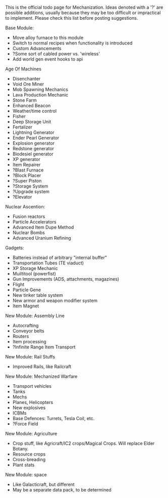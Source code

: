 This is the official todo page for Mechanization. Ideas denoted with a '?' are possible additions, usually because they may be too difficult or impractical to implement. Please check this list before posting suggestions.

Base Module:
* Move alloy furnace to this module
* Switch to normal recipes when functionality is introduced
* Custom Advancements
* ?Some sort of cabled power vs. 'wireless'
* Add world gen event hooks to api

Age Of Machines
* Disenchanter
* Void Ore Miner
* Mob Spawning Mechanics
* Lava Production Mechanic
* Stone Farm
* Enhanced Beacon
* Weather/time control
* Fisher
* Deep Storage Unit
* Fertalizer
* Lightning Generator
* Ender Pearl Generator
* Explosion generator
* Redstone generator
* Biodesiel generator
* XP generator
* Item Repairer
* ?Blast Furnace
* ?Block Placer
* ?Super Piston
* ?Storage System
* ?Upgrade system
* ?Elevator

Nuclear Ascention:
* Fusion reactors
* Particle Accelerators
* Advanced Item Dupe Method
* Nuclear Bombs
* Advanced Uranium Refining

Gadgets:
* Batteries instead of arbitrary "internal buffer"
* Transportation Tubes (TE viaduct)
* XP Storage Mechanic
* Muiltitool (powerfist)
* Gun Improvements (ADS, attachments, magazines)
* Flight
* Particle Gene
* New tinker table system
* New armor and weapon modifier system
* Item Magnet

New Module: Assembly Line
* Autocrafting
* Conveyor belts
* Routers
* Item processing
* ?Infinite Range Item Transport

New Module: Rail Stuffs
* Improved Rails, like Railcraft

New Module: Mechanized Warfare
* Transport vehicles
* Tanks
* Mechs
* Planes, Helicopters
* New explosives
* ICBMs
* Base Defences: Turrets, Tesla Coil, etc.
* ?Force Field

New Module: Agriculture
* Crop stuff, like Agricraft/IC2 crops/Magical Crops. Will replace Elder Botany.
* Resource crops
* Cross-breading
* Plant stats

New Module: space
* Like Galacticraft, but different
* May be a separate data pack, to be determined